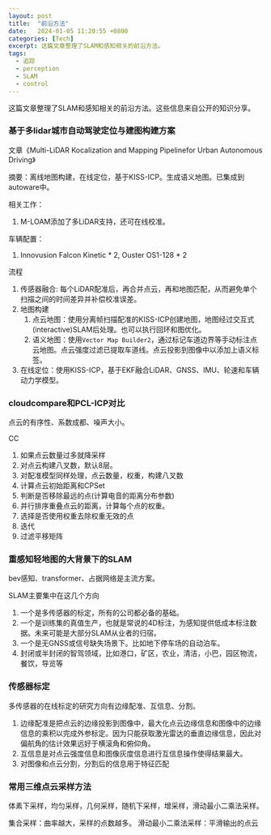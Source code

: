 ```yaml
---
layout: post
title:  "前沿方法"
date:   2024-01-05 11:20:55 +0800
categories: [Tech]
excerpt: 这篇文章整理了SLAM和感知相关的前沿方法。
tags:
  - 追踪
  - perception
  - SLAM
  - control
---
```


这篇文章整理了SLAM和感知相关的前沿方法。这些信息来自公开的知识分享。


### 基于多lidar城市自动驾驶定位与建图构建方案

文章《Multi-LiDAR Kocalization and Mapping Pipelinefor Urban Autonomous Driving》

摘要：离线地图构建，在线定位，基于KISS-ICP。生成语义地图。已集成到autoware中。

相关工作：
1. M-LOAM添加了多LiDAR支持，还可在线校准。

车辆配置：
1. Innovusion Falcon Kinetic * 2, Ouster OS1-128 * 2

流程
1. 传感器融合: 每个LiDAR配准后，再合并点云，再和地图匹配，从而避免单个扫描之间的时间差异并补偿校准误差。
2. 地图构建
   1. 点云地图：使用分离帧扫描配准的KISS-ICP创建地图，地图经过交互式(interactive)SLAM后处理。也可以执行回环和图优化。
   2. 语义地图：使用`Vector Map Builder2`，通过标记车道边界等手动标注点云地图。点云强度过滤已提取车道线。点云投影到图像中以添加上语义标签。
3. 在线定位：使用KISS-ICP，基于EKF融合LiDAR、GNSS、IMU、轮速和车辆动力学模型。


### cloudcompare和PCL-ICP对比
点云的有序性、系数成都、噪声大小。

CC

1. 如果点云数量过多就降采样
2. 对点云构建八叉数，默认8层。
3. 对配准模型同样处理，点云数量，权重，构建八叉数
4. 计算点云初始距离和CPSet
5. 判断是否移除最远的点(计算电音的距离分布参数)
6. 并行排序重叠点云的距离，计算每个点的权重。
7. 选择是否使用权重去除权重无效的点
8. 迭代
9. 过滤平移矩阵

### 重感知轻地图的大背景下的SLAM
bev感知、transformer、占据网络是主流方案。

SLAM主要集中在这几个方向
1. 一个是多传感器的标定，所有的公司都必备的基础。
2. 一个是训练集的真值生产，也就是常说的4D标注，为感知提供低成本标注数据。未来可能是大部分SLAM从业者的归宿。
3. 一个是无GNSS或信号缺失场景下。比如地下停车场的自动泊车。
4. 封闭或半封闭的智驾领域，比如港口，矿区，农业，清洁，小巴，园区物流，餐饮，导览等

### 传感器标定
多传感器的在线标定的研究方向有边缘配准、互信息、分割。
1. 边缘配准是把点云的边缘投影到图像中，最大化点云边缘信息和图像中的边缘信息的乘积以完成外参标定。因为只能获取激光雷达的垂直边缘信息，因此对偏航角的估计效果远好于横滚角和俯仰角。
2. 互信息是对点云强度信息和图像灰度信息进行互信息操作使得结果最大。
3. 对图像和点云分割，分割后的信息用于特征匹配

### 常用三维点云采样方法
体素下采样，均匀采样，几何采样，随机下采样，增采样，滑动最小二乘法采样。

集合采样：曲率越大，采样的点数越多。
滑动最小二乘法采样：平滑输出的点云